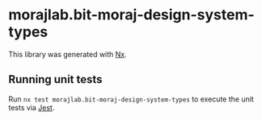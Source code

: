 # morajlab.bit-moraj-design-system-types

This library was generated with [Nx](https://nx.dev).

## Running unit tests

Run `nx test morajlab.bit-moraj-design-system-types` to execute the unit tests via [Jest](https://jestjs.io).
